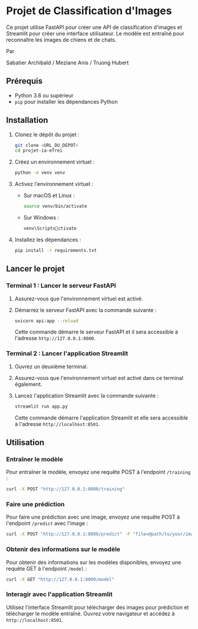 
# Projet de Classification d'Images

Ce projet utilise FastAPI pour créer une API de classification d'images et Streamlit pour créer une interface utilisateur. Le modèle est entraîné pour reconnaître les images de chiens et de chats.

Par

Sabatier Archibald /
Meziane Anis /
Truong Hubert

## Prérequis

- Python 3.8 ou supérieur
- `pip` pour installer les dépendances Python

## Installation

1. Clonez le dépôt du projet :

   ```bash
   git clone <URL_DU_DEPOT>
   cd projet-ia-efrei
   ```

2. Créez un environnement virtuel :

   ```bash
   python -m venv venv
   ```

3. Activez l'environnement virtuel :

   - Sur macOS et Linux :

     ```bash
     source venv/bin/activate
     ```

   - Sur Windows :

     ```bash
     venv\Scriptsctivate
     ```

4. Installez les dépendances :

   ```bash
   pip install -r requirements.txt
   ```

## Lancer le projet

### Terminal 1 : Lancer le serveur FastAPI

1. Assurez-vous que l'environnement virtuel est activé.
2. Démarrez le serveur FastAPI avec la commande suivante :

   ```bash
   uvicorn api:app --reload
   ```

   Cette commande démarre le serveur FastAPI et il sera accessible à l'adresse `http://127.0.0.1:8000`.

### Terminal 2 : Lancer l'application Streamlit

1. Ouvrez un deuxième terminal.
2. Assurez-vous que l'environnement virtuel est activé dans ce terminal également.
3. Lancez l'application Streamlit avec la commande suivante :

   ```bash
   streamlit run app.py
   ```

   Cette commande démarre l'application Streamlit et elle sera accessible à l'adresse `http://localhost:8501`.

## Utilisation

### Entraîner le modèle

Pour entraîner le modèle, envoyez une requête POST à l'endpoint `/training` :

```bash
curl -X POST "http://127.0.0.1:8000/training"
```

### Faire une prédiction

Pour faire une prédiction avec une image, envoyez une requête POST à l'endpoint `/predict` avec l'image :

```bash
curl -X POST "http://127.0.0.1:8000/predict" -F "file=@path/to/your/image.jpg"
```

### Obtenir des informations sur le modèle

Pour obtenir des informations sur les modèles disponibles, envoyez une requête GET à l'endpoint `/model` :

```bash
curl -X GET "http://127.0.0.1:8000/model"
```

### Interagir avec l'application Streamlit

Utilisez l'interface Streamlit pour télécharger des images pour prédiction et télécharger le modèle entraîné. Ouvrez votre navigateur et accédez à `http://localhost:8501`.
